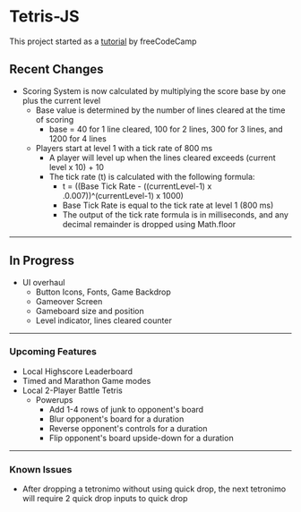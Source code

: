# Tetris-JS
This project started as a [tutorial](https://www.youtube.com/watch?v=rAUn1Lom6dw) by freeCodeCamp 

## Recent Changes
- Scoring System is now calculated by multiplying the score base by one plus the current level
    - Base value is determined by the number of lines cleared at the time of scoring
        - base = 40 for 1 line cleared, 100 for 2 lines, 300 for 3 lines, and 1200 for 4 lines
    - Players start at level 1 with a tick rate of 800 ms
        - A player will level up when the lines cleared exceeds (current level x 10) + 10
        - The tick rate (t) is calculated with the following formula:
            - t = ((Base Tick Rate - ((currentLevel-1) x .0.007))^(currentLevel-1) x 1000)
            - Base Tick Rate is equal to the tick rate at level 1 (800 ms)
            - The output of the tick rate formula is in milliseconds, and any decimal remainder is dropped using Math.floor

---
## In Progress
- UI overhaul
    - Button Icons, Fonts, Game Backdrop
    - Gameover Screen
    - Gameboard size and position
    - Level indicator, lines cleared counter
---
### Upcoming Features
- Local Highscore Leaderboard
- Timed and Marathon Game modes
- Local 2-Player Battle Tetris
    - Powerups
        - Add 1-4 rows of junk to opponent's board
        - Blur opponent's board for a duration
        - Reverse opponent's controls for a duration
        - Flip opponent's board upside-down for a duration
---
### Known Issues
- After dropping a tetronimo without using quick drop, the next tetronimo will require 2 quick drop inputs to quick drop